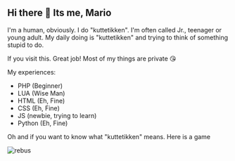 ## Hi there 👋 Its me, Mario

I'm a human, obviously. I do "kuttetikken". I'm often called Jr., teenager or young adult. My daily doing is "kuttetikken" and trying to think of something stupid to do.

If you visit this. Great job! Most of my things are private 😘

My experiences:
- PHP (Beginner)
- LUA (Wise Man)
- HTML (Eh, Fine)
- CSS (Eh, Fine)
- JS (newbie, trying to learn)
- Python (Eh, Fine)

Oh and if you want to know what "kuttetikken" means. Here is a game

![rebus](https://github.com/user-attachments/assets/43709445-7f90-4aed-877b-ee9e14cfe328)
